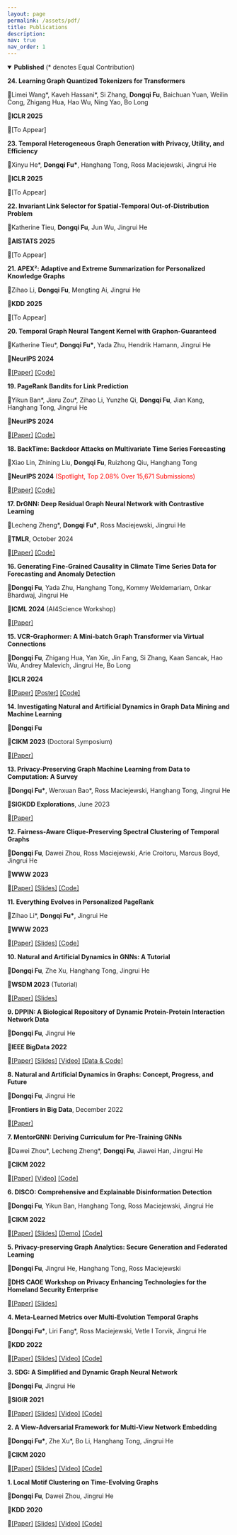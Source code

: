 ```yaml
---
layout: page
permalink: /assets/pdf/
title: Publications
description:
nav: true
nav_order: 1
---
```


<!---
<div style="max-width: 100%; text-align: center;">
  <a href="https://dongqifu.github.io/assets/img/research_scope.png">
  <img src="https://dongqifu.github.io/assets/img/research_scope.png" alt="My Current Research Scope (Stay Tuned)" style="width: 100%; height: auto;">
  </a>
  <p style="font-style: normal;">Graph AI Development</p>
</div>
-->
  
<details open>
  <summary><b>Published</b> (* denotes Equal Contribution)</summary>
  <p><b>24. Learning Graph Quantized Tokenizers for Transformers</b></p>
  <p>🔻Limei Wang*, Kaveh Hassani*, Si Zhang, <b>Dongqi Fu</b>, Baichuan Yuan, Weilin Cong, Zhigang Hua, Hao Wu, Ning Yao, Bo Long</p>
  <p>🔻<b>ICLR 2025</b></p>
  <p>🔻[To Appear] </p>

  <p><b>23. Temporal Heterogeneous Graph Generation with Privacy, Utility, and Efficiency</b></p>
  <p>🔻Xinyu He*, <b>Dongqi Fu*</b>, Hanghang Tong, Ross Maciejewski, Jingrui He</p>
  <p>🔻<b>ICLR 2025</b></p>
  <p>🔻[To Appear] </p>

  <p><b>22. Invariant Link Selector for Spatial-Temporal Out-of-Distribution Problem</b></p>
  <p>🔻Katherine Tieu, <b>Dongqi Fu</b>, Jun Wu, Jingrui He </p>
  <p>🔻<b>AISTATS 2025</b></p>
  <p>🔻[To Appear] </p>

  <p><b>21. APEX²: Adaptive and Extreme Summarization for Personalized Knowledge Graphs</b></p>
  <p>🔻Zihao Li, <b>Dongqi Fu</b>, Mengting Ai, Jingrui He </p>
  <p>🔻<b>KDD 2025</b></p>
  <p>🔻[To Appear] </p>
  
  <p><b>20. Temporal Graph Neural Tangent Kernel with Graphon-Guaranteed</b></p>
  <p>🔻Katherine Tieu*, <b>Dongqi Fu*</b>, Yada Zhu, Hendrik Hamann, Jingrui He</p>
  <p>🔻<b>NeurIPS 2024</b></p>
  <p>🔻<a href="https://openreview.net/pdf?id=266nH7kLSV">[Paper]</a> <a href="https://github.com/kthrn22/TempGNTK">[Code]</a></p>

  <p><b>19. PageRank Bandits for Link Prediction</b></p>
  <p>🔻Yikun Ban*, Jiaru Zou*, Zihao Li, Yunzhe Qi, <b>Dongqi Fu</b>, Jian Kang, Hanghang Tong, Jingrui He</p>
  <p>🔻<b>NeurIPS 2024</b></p>
  <p>🔻<a href="https://openreview.net/pdf?id=VSz9na5Jtl">[Paper]</a> <a href="https://github.com/jiaruzouu/PRB">[Code]</a></p>

  <p><b>18. BackTime: Backdoor Attacks on Multivariate Time Series Forecasting</b></p>
  <p>🔻Xiao Lin, Zhining Liu, <b>Dongqi Fu</b>, Ruizhong Qiu, Hanghang Tong</p>
  <p>🔻<b>NeurIPS 2024</b> <span style="color:red;">(Spotlight, Top 2.08% Over 15,671 Submissions)</span></p>
  <p>🔻<a href="https://openreview.net/pdf?id=Kl13lipxTW">[Paper]</a> <a href="https://github.com/xiaolin-cs/BackTime">[Code]</a></p>

  <p><b>17. DrGNN: Deep Residual Graph Neural Network with Contrastive Learning</b></p>
  <p>🔻Lecheng Zheng*, <b>Dongqi Fu*</b>, Ross Maciejewski, Jingrui He</p>
  <p>🔻<b>TMLR</b>, October 2024</p>
  <p>🔻<a href="https://openreview.net/pdf?id=frb6sLbACS">[Paper]</a> <a href="https://github.com/zhenglecheng/DrGNN">[Code]</a></p>
  
  <p><b>16. Generating Fine-Grained Causality in Climate Time Series Data for Forecasting and Anomaly Detection</b></p>
  <p>🔻<b>Dongqi Fu</b>, Yada Zhu, Hanghang Tong, Kommy Weldemariam, Onkar Bhardwaj, Jingrui He</p>
  <p>🔻<b>ICML 2024</b> (AI4Science Workshop)</p>
  <p>🔻<a href="https://arxiv.org/pdf/2408.04254">[Paper]</a></p>

  <p><b>15. VCR-Graphormer: A Mini-batch Graph Transformer via Virtual Connections</b></p>
  <p>🔻<b>Dongqi Fu</b>, Zhigang Hua, Yan Xie, Jin Fang, Si Zhang, Kaan Sancak, Hao Wu, Andrey Malevich, Jingrui He, Bo Long</p>
  <p>🔻<b>ICLR 2024</b></p>
  <p>🔻<a href="https://arxiv.org/pdf/2403.16030.pdf">[Paper]</a> <a href="https://github.com/DongqiFu/VCR-Graphormer/blob/main/poster.png">[Poster]</a> <a href="https://github.com/DongqiFu/VCR-Graphormer">[Code]</a></p>
  
  <p><b>14. Investigating Natural and Artificial Dynamics in Graph Data Mining and Machine Learning</b></p>
  <p>🔻<b>Dongqi Fu</b></p>
  <p>🔻<b>CIKM 2023</b> (Doctoral Symposium)</p>
  <p>🔻<a href="https://dl.acm.org/doi/pdf/10.1145/3583780.3616007?casa_token=hRzfvZ6LFU8AAAAA:qzcokEzmjVfCTxmd435ynKKH-_Ttt6LcTtPQ4J55B-OCvQGBeNhu_XYZHIcEXkxPL4-hnB0nACOM">[Paper]</a></p>
  
  <p><b>13. Privacy-Preserving Graph Machine Learning from Data to Computation: A Survey</b></p>
  <p>🔻<b>Dongqi Fu*</b>, Wenxuan Bao*, Ross Maciejewski, Hanghang Tong, Jingrui He</p>
  <p>🔻<b>SIGKDD Explorations</b>, June 2023</p>
  <p>🔻<a href="https://dl.acm.org/doi/pdf/10.1145/3606274.3606280">[Paper]</a></p>
  
  <p><b>12. Fairness-Aware Clique-Preserving Spectral Clustering of Temporal Graphs</b></p>
  <p>🔻<b>Dongqi Fu</b>, Dawei Zhou, Ross Maciejewski, Arie Croitoru, Marcus Boyd, Jingrui He</p>
  <p>🔻<b>WWW 2023</b></p>
  <p>🔻<a href="https://dongqifu.github.io/assets/pdf/F-SEGA.pdf">[Paper]</a> <a href="https://github.com/DongqiFu/F-SEGA/blob/main/slides/WWW'23_F_SEGA_Presentation_Slides.pdf">[Slides]</a> <a href="https://github.com/DongqiFu/F-SEGA/tree/main/code">[Code]</a></p>
  
  <p><b>11. Everything Evolves in Personalized PageRank</b></p>
  <p>🔻Zihao Li*, <b>Dongqi Fu*</b>, Jingrui He</p>
  <p>🔻<b>WWW 2023</b></p>
  <p>🔻<a href="https://dongqifu.github.io/assets/pdf/EvePPR.pdf">[Paper]</a> <a href="https://github.com/DongqiFu/EvePPR/blob/main/slides/WWW'23_EvePPR_Presentation_Slides.pdf">[Slides]</a> <a href="https://github.com/DongqiFu/EvePPR/tree/main/code">[Code]</a></p>
  
  <p><b>10. Natural and Artificial Dynamics in GNNs: A Tutorial</b></p>
  <p>🔻<b>Dongqi Fu</b>, Zhe Xu, Hanghang Tong, Jingrui He</p>
  <p>🔻<b>WSDM 2023</b> (Tutorial)</p>
  <p>🔻<a href="https://dongqifu.github.io/assets/pdf/WSDM-Tutorial-Paper.pdf">[Paper]</a> <a href="https://github.com/DongqiFu/Natural-and-Artificial-Dynamics-in-GNNs-A-Tutorial/blob/main/WSDM'23%20Tutorial%200227.pdf">[Slides]</a></p>
  
  <p><b>9. DPPIN: A Biological Repository of Dynamic Protein-Protein Interaction Network Data</b></p>
  <p>🔻<b>Dongqi Fu</b>, Jingrui He</p>
  <p>🔻<b>IEEE BigData 2022</b></p>
  <p>🔻<a href="https://dongqifu.github.io/assets/pdf/DPPIN.pdf">[Paper]</a> <a href="https://github.com/DongqiFu/DPPIN/blob/main/IEEE%20BigData'22_DPPIN_Presentation_Slides.pdf">[Slides]</a> <a href="https://ieeecps.org/files/zlu1YJ8c0HLbvS3sNNx3W">[Video]</a> <a href="https://github.com/DongqiFu/DPPIN">[Data & Code]</a></p>
  
  <p><b>8. Natural and Artificial Dynamics in Graphs: Concept, Progress, and Future</b></p>
  <p>🔻<b>Dongqi Fu</b>, Jingrui He</p>
  <p>🔻<b>Frontiers in Big Data</b>, December 2022</p>
  <p>🔻<a href="https://dongqifu.github.io/assets/pdf/fdata-05-1062637.pdf">[Paper]</a></p>
  
  <p><b>7. MentorGNN: Deriving Curriculum for Pre-Training GNNs</b></p>
  <p>🔻Dawei Zhou*, Lecheng Zheng*, <b>Dongqi Fu</b>, Jiawei Han, Jingrui He</p>
  <p>🔻<b>CIKM 2022</b></p>
  <p>🔻<a href="https://arxiv.org/pdf/2208.09905.pdf">[Paper]</a> <a href="https://dl.acm.org/action/downloadSupplement?doi=10.1145%2F3511808.3557393&file=CIKM+Presentation.mp4">[Video]</a> <a href="https://github.com/Leo02016/MentorGNN">[Code]</a></p>
  
  <p><b>6. DISCO: Comprehensive and Explainable Disinformation Detection</b></p>
  <p>🔻<b>Dongqi Fu</b>, Yikun Ban, Hanghang Tong, Ross Maciejewski, Jingrui He</p>
  <p>🔻<b>CIKM 2022</b></p>
  <p>🔻<a href="https://dongqifu.github.io/assets/pdf/DISCO.pdf">[Paper]</a> <a href="https://github.com/DongqiFu/DISCO/blob/main/slides/CIKM'22_DISCO_Presentation_Slides.pdf">[Slides]</a> <a href="https://drive.google.com/file/d/1Nhw1veqjIN9SBz1RLJPDTRVTHuknfjHl/edit">[Demo]</a> <a href="https://github.com/DongqiFu/DISCO">[Code]</a></p>
  
  <p><b>5. Privacy-preserving Graph Analytics: Secure Generation and Federated Learning</b></p>
  <p>🔻<b>Dongqi Fu</b>, Jingrui He, Hanghang Tong, Ross Maciejewski</p>
  <p>🔻<b>DHS CAOE Workshop on Privacy Enhancing Technologies for the Homeland Security Enterprise</b></p>
  <p>🔻<a href="https://arxiv.org/pdf/2207.00048.pdf">[Paper]</a> <a href="https://dongqifu.github.io/assets/pdf/PETS4HASE'22_Presentation_Slides.pdf">[Slides]</a></p>
  
  <p><b>4. Meta-Learned Metrics over Multi-Evolution Temporal Graphs</b></p>
  <p>🔻<b>Dongqi Fu*</b>, Liri Fang*, Ross Maciejewski, Vetle I Torvik, Jingrui He</p>
  <p>🔻<b>KDD 2022</b></p>
  <p>🔻<a href="https://dongqifu.github.io/assets/pdf/Temp-GFSM.pdf">[Paper]</a> <a href="https://github.com/DongqiFu/Temp-GFSM/blob/main/Slides/KDD'22_Temp-GFSM_Presentation_Slides.pdf">[Slides]</a> <a href="https://dl.acm.org/action/downloadSupplement?doi=10.1145%2F3534678.3539313&file=KDD22-fp0916.mp4">[Video]</a> <a href="https://github.com/LiriFang/Temp-GFSM">[Code]</a></p>
  
  <p><b>3. SDG: A Simplified and Dynamic Graph Neural Network</b></p>
  <p>🔻<b>Dongqi Fu</b>, Jingrui He</p>
  <p>🔻<b>SIGIR 2021</b></p>
  <p>🔻<a href="https://dongqifu.github.io/assets/pdf/SDG.pdf">[Paper]</a> <a href="https://github.com/DongqiFu/SDG/blob/main/slides/SIGIR'21_SDG_Presentation_Slides.pdf">[Slides]</a> <a href="https://dl.acm.org/action/downloadSupplement?doi=10.1145%2F3404835.3463059&file=sp1515_prerecorded_video.mp4">[Video]</a> <a href="https://github.com/DongqiFu/SDG">[Code]</a></p>
  
  <p><b>2. A View-Adversarial Framework for Multi-View Network Embedding</b></p>
  <p>🔻<b>Dongqi Fu*</b>, Zhe Xu*, Bo Li, Hanghang Tong, Jingrui He</p>
  <p>🔻<b>CIKM 2020</b></p>
  <p>🔻<a href="https://dongqifu.github.io/assets/pdf/VANE.pdf">[Paper]</a> <a href="https://github.com/DongqiFu/VANE/blob/master/slides/CIKM'20_VANE_Presentation_Slides.pdf">[Slides]</a> <a href="https://dl.acm.org/action/downloadSupplement?doi=10.1145%2F3340531.3412127&file=3340531.3412127.mp4&download=true">[Video]</a> <a href="https://github.com/pricexu/VANE">[Code]</a></p>
  
  <p><b>1. Local Motif Clustering on Time-Evolving Graphs</b></p>
  <p>🔻<b>Dongqi Fu</b>, Dawei Zhou, Jingrui He</p>
  <p>🔻<b>KDD 2020</b></p>
  <p>🔻<a href="https://dongqifu.github.io/assets/pdf/L-MEGA.pdf">[Paper]</a> <a href="https://github.com/DongqiFu/L-MEGA/blob/master/slides/KDD'20_L-MEGA_Slides.pdf">[Slides]</a> <a href="https://www.youtube.com/watch?v=2Z-SS1IchGc&feature=emb_title">[Video]</a> <a href="https://github.com/DongqiFu/L-MEGA">[Code]</a></p>

</details>

<!--
<details close>
  <summary><b>Pre-print</b> (* denotes Equal Contribution)</summary>
  <p><b>Language Models are Graph Learners</b></p>
  <p>🔻Zhe Xu, Kaveh Hassani, Si Zhang, Hanqing Zeng, Michihiro Yasunaga, Limei Wang, <b>Dongqi Fu</b>, Ning Yao, Bo Long, Hanghang Tong</p>
  <p>🔻<a href="https://arxiv.org/pdf/2410.02296">[arXiv]</a>
  
  <p><b>Parametric Graph Representations in the Era of Foundation Models: A Survey and Position</b></p>
  <p>🔻<b>Dongqi Fu*</b>, Liri Fang*, Zihao Li*, Hanghang Tong, Vetle I Torvik, Jingrui He</p>
  <p>🔻<a href="https://arxiv.org/pdf/2410.12126?">[arXiv]</a> <a href="https://github.com/iDEA-iSAIL-Lab-UIUC/pyg-ssl">[Code]</a></p>
  
  <p><b>Can Graph Neural Networks Learn Language with Extremely Weak Text Supervision?</b></p>
  <p>🔻Zihao Li, Lecheng Zheng, Bowen Jin, <b>Dongqi Fu</b>, Baoyu Jing, Yikun Ban, Jingrui He, Jiawei Han</p>
  <p>🔻<b>arXiv</b></p>
  <p>🔻<a href="https://arxiv.org/pdf/2412.21151">[arXiv]</a>

  <p><b>PyG-SSL: A Graph Self-Supervised Learning Toolkit</b></p>
  <p>🔻Lecheng Zheng*, Baoyu Jing*, Zihao Li*, Zhichen Zeng, Tianxin Wei, Mengting Ai, Xinrui He, Lihui Liu, <b>Dongqi Fu</b>, Jiaxuan You, Hanghang Tong, Jingrui He</p>
  <p>🔻<a href="https://arxiv.org/pdf/2412.21151">[arXiv]</a> <a href="https://github.com/iDEA-iSAIL-Lab-UIUC/pyg-ssl">[Code]</a></p>
  
  <p><b>Provably Extending PageRank-based Local Clustering Algorithm to Weighted Directed Graphs with Self-Loops and to Hypergraphs</b></p>
  <p>🔻Zihao Li, <b>Dongqi Fu</b>, Hengyu Liu, Jingrui He</p>
  <p>🔻<a href="https://arxiv.org/pdf/2412.03008">[arXiv]</a>

  <p><b>Hypergraphs as Weighted Directed Self-Looped Graphs: Spectral Properties, Clustering, Cheeger Inequality</b></p>
  <p>🔻Zihao Li, <b>Dongqi Fu</b>, Hengyu Liu, Jingrui He</p>
  <p>🔻<a href="https://arxiv.org/pdf/2411.03331">[arXiv]</a>

</details>
-->
